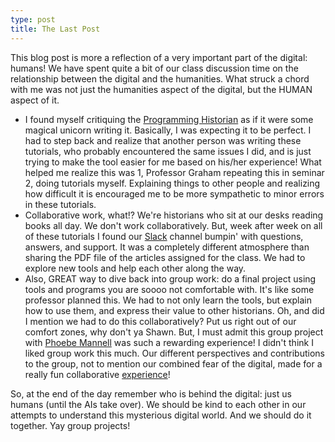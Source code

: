 ```yaml
---
type: post 
title: The Last Post
---
```


This blog post is more a reflection of a very important part of the digital: humans! We have spent quite a bit of our class discussion time on the relationship between the digital and the humanities. What struck a chord with me was not just the humanities aspect of the digital, but the HUMAN aspect of it. 
- I found myself critiquing the [Programming Historian](http://programminghistorian.org/) as if it were some magical unicorn writing it. Basically, I was expecting it to be perfect. I had to step back and realize that another person was writing these tutorials, who probably encountered the same issues I did, and is just trying to make the tool easier for me based on his/her experience! What helped me realize this was 1, Professor Graham repeating this in seminar 2, doing tutorials myself. Explaining things to other people and realizing how difficult it is encouraged me to be more sympathetic to minor errors in these tutorials.
- Collaborative work, what!? We're historians who sit at our desks reading books all day. We don't work collaboratively. But, week after week on all of these tutorials I found our [Slack](https://slack.com/) channel bumpin' with questions, answers, and support. It was a completely different atmosphere than sharing the PDF file of the articles assigned for the class. We had to explore new tools and help each other along the way. 
- Also, GREAT way to dive back into group work: do a final project using tools and programs you are soooo not comfortable with. It's like some professor planned this. We had to not only learn the tools, but explain how to use them, and express their value to other historians. Oh, and did I mention we had to do this collaboratively? Put us right out of our comfort zones, why don't ya Shawn. But, I must admit this group project with [Phoebe Mannell](https://github.com/phoebemannell) was such a rewarding experience! I didn't think I liked group work this much. Our different perspectives and contributions to the group, not to mention our combined fear of the digital, made for a really fun collaborative [experience](https://github.com/elisebigley/Did-Darwin-Crib-Wallace-A-Digital-History-Mystery-Resources)!

So, at the end of the day remember who is behind the digital: just us humans (until the AIs take over). We should be kind to each other in our attempts to understand this mysterious digital world. And we should do it together. Yay group projects!
